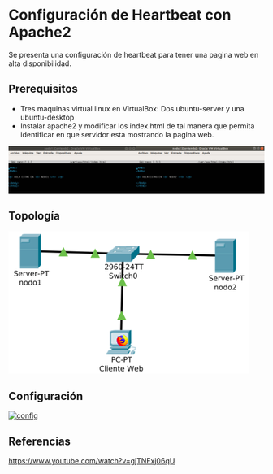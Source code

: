 # Configuración de Heartbeat con Apache2

Se presenta una configuración de heartbeat para tener una pagina web en alta disponibilidad.  

## Prerequisitos 

* Tres maquinas virtual linux en VirtualBox: Dos ubuntu-server y una ubuntu-desktop
* Instalar apache2 y modificar los index.html de tal manera que permita identificar en que servidor esta mostrando la pagina web.

[![index](https://github.com/jfernandomarquez/Heartbeat-Apache2/blob/master/index.png)](https://jfernandomarquez.blogspot.com/) 

## Topología

[![config](https://github.com/jfernandomarquez/Heartbeat-Apache2/blob/master/topologia.png
)](https://jfernandomarquez.blogspot.com/) 


## Configuración 

[![config](https://github.com/jfernandomarquez/Heartbeat-Apache2/blob/master/configuraci%C3%B3n-heartbeat.png)](https://jfernandomarquez.blogspot.com/) 


## Referencias

https://www.youtube.com/watch?v=gjTNFxj06qU
